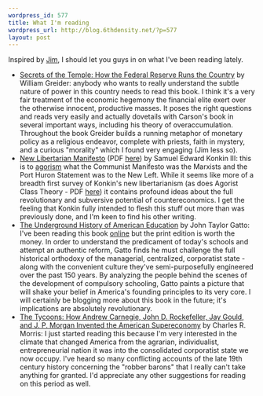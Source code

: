 ```yaml
--- 
wordpress_id: 577
title: What I'm reading
wordpress_url: http://blog.6thdensity.net/?p=577
layout: post
---
```

Inspired by <a href="http://blog.jimvanfleet.com//articles/2006/11/09/what-ive-been-reading">Jim</a>, I should let you guys in on what I've been reading lately.
<ul>
	<li><a href="http://www.amazon.com/Secrets-Temple-Federal-Reserve-Country/dp/0671675567">Secrets of the Temple: How the Federal Reserve Runs the Country</a> by William Greider: anybody who wants to really understand the subtle nature of power in this country needs to read this book.  I think it's a very fair treatment of the economic hegemony the financial elite exert over the otherwise innocent, productive masses.  It poses the right questions and reads very easily and actually dovetails with Carson's book in several important ways, including his theory of overaccumulation.  Throughout the book Greider builds a running metaphor of monetary policy as a religious endeavor, complete with priests, faith in mystery, and a curious "morality" which I found very engaging (Jim less so).</li>
	<li><a href="http://kopubco.com/nlm_trade.html">New Libertarian Manifesto</a> (PDF <a href="http://agorism.info/NewLibertarianManifesto.pdf">here</a>) by Samuel Edward Konkin III: this is to <a href="http://agorism.info">agorism</a> what the Communist Manifesto was the Marxists and the Port Huron Statement was to the New Left.  While it seems like more of a breadth first survey of Konkin's new libertarianism (as does Agorist Class Theory - PDF <a href="http://agorism.info/AgoristClassTheory.pdf">here</a>) it contains profound ideas about the full revolutionary and subversive potential of countereconomics.  I get the feeling that Konkin fully intended to flesh this stuff out more than was previously done, and I'm keen to find his other writing.</li>
	<li><a href="http://johntaylorgatto.com/underground/index.htm">The Underground History of American Education</a> by John Taylor Gatto: I've been reading this book <a href="http://johntaylorgatto.com/underground/index.htm">online</a> but the print edition is worth the money.  In order to understand the predicament of today's schools and attempt an authentic reform, Gatto finds he must challenge the full historical orthodoxy of the managerial, centralized, corporatist state - along with the convenient culture they've semi-purposefully engineered over the past 150 years.  By analyzing the people behind the scenes of the development of compulsory schooling, Gatto paints a picture that will shake your belief in America's founding principles to its very core.  I will certainly be blogging more about this book in the future; it's implications are absolutely revolutionary.</li>
	<li><a href="http://www.amazon.com/Tycoons-Carnegie-Rockefeller-Invented-Supereconomy/dp/0805081348/sr=8-2/qid=1163456054/ref=pd_bbs_sr_2/102-3616333-2632930?ie=UTF8&s=books">The Tycoons: How Andrew Carnegie, John D. Rockefeller, Jay Gould, and J. P. Morgan Invented the American Supereconomy</a> by Charles R. Morris: I just started reading this because I'm very interested in the climate that changed America from the agrarian, individualist, entrepreneurial nation it was into the consolidated corporatist state we now occupy.  I've heard so many conflicting accounts of the late 19th century history concerning the "robber barons" that I really can't take anything for granted.  I'd appreciate any other suggestions for reading on this period as well.</li>
</ul>
